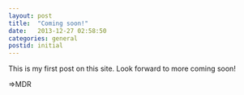 ```yaml
---
layout: post
title:  "Coming soon!"
date:   2013-12-27 02:58:50
categories: general
postid: initial
---
```


This is my first post on this site. Look forward to more coming soon!

 =>MDR
